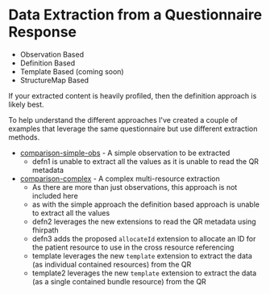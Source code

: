 # Data Extraction from a Questionnaire Response

- Observation Based
- Definition Based
- Template Based (coming soon)
- StructureMap Based

If your extracted content is heavily profiled, then the definition approach is likely best.

To help understand the different approaches I've created a couple of examples that leverage the same questionnaire but use different extraction methods.
* [comparison-simple-obs](comparison-simple-obs) - A simple observation to be extracted
  - defn1 is unable to extract all the values as it is unable to read the QR metadata
* [comparison-complex](comparison-complex) - A complex multi-resource extraction
  - As there are more than just observations, this approach is not included here
  - as with the simple approach the definition based approach is unable to extract all the values
  - defn2 leverages the new extensions to read the QR metadata using fhirpath
  - defn3 adds the proposed `allocateId` extension to allocate an ID for the patient resource to use in the cross resource referencing
  - template leverages the new `template` extension to extract the data (as individual contained resources) from the QR
  - template2 leverages the new `template` extension to extract the data (as a single contained bundle resource) from the QR

